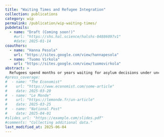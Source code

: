 ```yaml
---
title: "Waiting Times and Refugee Integration"
collection: publications
category: wip
permalink: /publication/wip-waiting-times/
pubdetails:
  - name: "Draft (Coming soon!)"
    #url: "https://shs.hal.science/halshs-04886097v1"
    #date: 2025-01-14
coauthors:
  - name: "Hanna Pesola"
    url: "https://sites.google.com/view/hannapesola"
  - name: "Tuomo Virkola"
    url: "https://sites.google.com/view/tuomovirkola"
abstract: >
  Refugees spend months or years waiting for asylum decisions under uncertainty. To understand how this waiting time influences their integration into the host country, we use information on the universe of asylum seekers' to Finland and follow their trajectories using administrative records. We leverage variation in the processing times of applications that are due to quasi-random allocation of applications to immigration caseworkers who handle cases at different speeds. We find that children are not less or more likely to pursue secondary education when they have to wait longer for an asylum decision. This is driven by the fact that all children are allowed to directly participate in comprehensive education irrespective or their permit status. We also find that adults become less economically self-sufficient and face a penalty at labor market entry due to longer wait times, driven by delays in access to the market. Our estimates suggest that net fiscal impact of an additional month waiting is negative for each adult asylum seeker. Together, the results suggests that longer wait times can detrimentally affect integration into the host country in the short and the long run, but that access to education can protect children from this. 
#press_coverage:
#  - name: "The Economist"
#    url: "https://www.economist.com/some-article"
#    date: 2025-03-20
#  - name: "Le Monde"
#    url: "https://lemonde.fr/un-article"
#    date: 2025-03-25
#  - name: "National Post"
#    date: 2025-04-01
#slides_url: "https://example.com/slides.pdf"
#comments: "Collecting additional data."
last_modified_at: 2025-06-04
---
```

